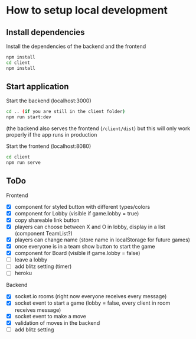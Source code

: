 # How to setup local development

## Install dependencies

Install the dependencies of the backend and the frontend
```bash
npm install
cd client
npm install
```

## Start application

Start the backend (localhost:3000)
```bash
cd .. (if you are still in the client folder)
npm run start:dev
```
(the backend also serves the frontend (`/client/dist`) but this will only work properly if the app runs in production

Start the frontend (localhost:8080)
```bash
cd client
npm run serve
```

## ToDo

Frontend
- [x] component for styled button with different types/colors
- [x] component for Lobby (visible if game.lobby = true)
- [x] copy shareable link button
- [x] players can choose between X and O in lobby, display in a list (component TeamList?)
- [x] players can change name (store name in localStorage for future games)
- [x] once everyone is in a team show button to start the game
- [x] component for Board (visible if game.lobby = false)
- [ ] leave a lobby
- [ ] add blitz setting (timer)
- [ ] heroku

Backend
- [x] socket.io rooms (right now everyone receives every message)
- [x] socket event to start a game (lobby = false, every client in room receives message)
- [x] socket event to make a move
- [x] validation of moves in the backend
- [ ] add blitz setting
